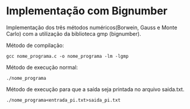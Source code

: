 # Implementação com Bignumber

Implementação dos três métodos numéricos(Borwein, Gauss e Monte Carlo) com a utilização da biblioteca gmp (bignumber). 

Método de compilação:
```
gcc nome_programa.c -o nome_programa -lm -lgmp
```
Método de execução normal:
```
./nome_programa
```

Método de execução para que a saída seja printada no arquivo saida.txt.
```
./nome_programa<entrada_pi.txt>saida_pi.txt
